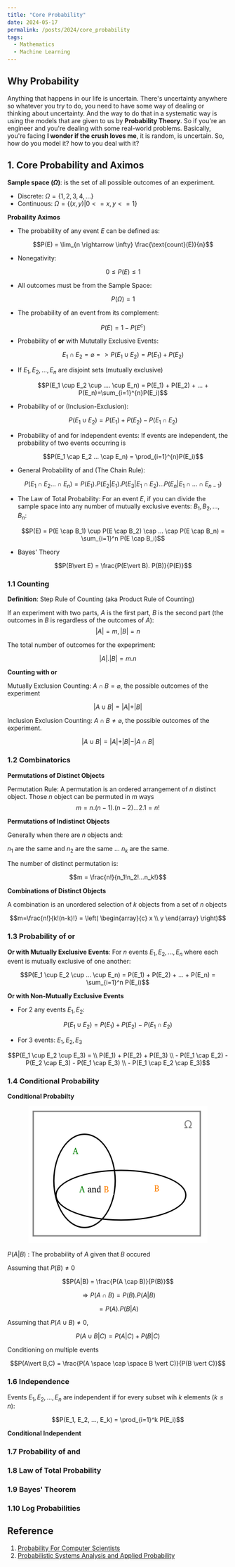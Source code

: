```yaml
---
title: "Core Probability"
date: 2024-05-17
permalink: /posts/2024/core_probability
tags:
  - Mathematics
  - Machine Learning
---
```


<head>
    <style type="text/css">
        figure{text-align: center;}
        math{text-align: center;}
    </style>
</head>


## Why Probability

Anything that happens in our life is uncertain. There's uncertainty anywhere so whatever you try to do, you need to have some way of dealing or thinking about uncertainty. And the way to do that in a systematic way is using the models that are given to us by **Probability Theory**. So if you're an engineer and you're dealing with some real-world problems. Basically, you're facing **I wonder if the crush loves me**, it is random, is uncertain. So, how do you model it? how to you deal with it?

## 1. Core Probability and Aximos

**Sample space ($\Omega$)**: is the set of all possible outcomes of an experiment.
+ Discrete: $\Omega = \lbrace 1, 2, 3, 4, ... \rbrace$
+ Continuous: $\Omega = \lbrace(x, y)\vert 0 <= x, y <= 1 \rbrace$

**Probaility Aximos**

+ The probability of any event $E$ can be defined as: 
   
   $$P(E) = \lim_{n \rightarrow \infty} \frac{\text{count}(E)}{n}$$

+ Nonegativity: 
   
   $$0 \leq P(E) \leq 1$$

+ All outcomes must be from the Sample Space: 
   
   $$P(\Omega)=1$$

+ The probability of an event from its complement: 
   
   $$P(E) = 1 - P(E^c)$$

+ Probability of **or** with Mututally Exclusive Events: 
   
   $$E_1 \cap E_2 = \varnothing => P(E_1 \cup E_2)=P(E_1) + P(E_2)$$

+ If $E_1, E_2, ..., E_n$ are disjoint sets (mutually exclusive)
   
   $$P(E_1 \cup E_2 \cup .... \cup E_n) = P(E_1) + P(E_2) + ... + P(E_n)=\sum_{i=1}^{n}P(E_i)$$

+ Probability of or (Inclusion-Exclusion): 
   
   $$P(E_1 \cup E_2) = P(E_1) + P(E_2) - P(E_1 \cap E_2)$$

+ Probability of and for independent events: If events are independent, the probability of two events occurring is
   
   $$P(E_1 \cap E_2 ... \cap E_n) = \prod_{i=1}^{n}P(E_i)$$

+ General Probability of and (The Chain Rule):
   
   $$P(E_1 \cap E_2 ... \cap E_n) = P(E_1). P(E_2 \vert E_1). P(E_3|E_1 \cap E_2) ... P(E_n|E_1\cap ... \cap E_{n-1})$$

+ The Law of Total Probability: For an event $E$, if you can divide the sample space into any number of mutually exclusive events: $B_1, B_2, ..., B_n$:
   
   $$P(E) = P(E \cap B_1) \cup P(E \cap B_2) \cap ... \cap P(E \cap B_n) = \sum_{i=1}^n P(E \cap B_i)$$

+ Bayes' Theory
   
   $$P(B\vert E) = \frac{P(E\vert B). P(B)}{P(E)}$$


### 1.1 Counting
**Definition**: Step Rule of Counting (aka Product Rule of Counting)

If an experiment with two parts, $A$ is the first part, $B$ is the second part (the outcomes in $B$ is regardless of the outcomes of $A$): 
$$\vert A \vert=m, \vert B \vert=n$$

The total number of outcomes for the expepriment:

$$\vert A \vert . \vert B \vert = m.n$$

**Counting with or**

Mutually Exclusion Counting: $A \cap B = \varnothing$, the possible outcomes of the experiment

$$\vert A \cup B \vert = \vert A \vert + \vert B \vert$$

Inclusion Exclusion Counting: $A \cap B \neq \varnothing$, the possible outcomes of the experiment.

$$\vert A \cup B \vert = \vert A \vert + \vert B \vert - \vert A \cap B \vert$$

### 1.2 Combinatorics

**Permutations of Distinct Objects**

Permutation Rule: A permutation is an ordered arrangement of $n$ distinct object. Those $n$ object can be permuted in $m$ ways
$$m = n.(n-1).(n-2)... 2. 1 = n !$$

**Permutations of Indistinct Objects**

Generally when there are $n$ objects and:

$n_1$ are the same and $n_2$ are the same ... $n_k$ are the same.

The number of distinct permutation is:

$$m = \frac{n!}{n_1!n_2!...n_k!}$$


**Combinations of Distinct Objects**

A combination is an unordered selection of $k$ objects from a set of $n$ objects

$$m=\frac{n!}{k!(n-k)!} = \left( \begin{array}{c} x \\ y \end{array} \right)$$

### 1.3 Probability of or

**Or with Mutually Exclusive Events**: For $n$ events $E_1, E_2, ..., E_n$ where each event is mutually exclusive of one another:

$$P(E_1 \cup E_2 \cup ... \cup E_n) = P(E_1) + P(E_2) + ... + P(E_n) = \sum_{i=1}^n P(E_i)$$

**Or with Non-Mutually Exclusive Events**

+ For 2 any events $E_1, E_2$:

$$P(E_1 \cup E_2) = P(E_1) + P(E_2) - P(E_1 \cap E_2)$$

+ For 3 events: $E_1, E_2, E_3$

$$P(E_1 \cup E_2 \cup E_3) = \\ P(E_1) + P(E_2) + P(E_3) \\ - P(E_1 \cap E_2) - P(E_2 \cap E_3) - P(E_1 \cap E_3) \\ - P(E_1 \cap E_2 \cap E_3)$$



### 1.4 Conditional Probability

**Conditional Probabilty**

<p style="text-align:center;">
  <img src="/images/posts/2024-05-17-probability-statistic/conditional_prob.png">
</p>

$P(A\vert B)$ : The probability of $A$ given that $B$ occured

Assuming that $P(B) \neq 0$

$$P(A|B) = \frac{P(A \cap B)}{P(B)}$$

$$\Rightarrow P(A \cap B) = P(B). P(A|B)$$

$$=P(A). P(B|A)$$

Assuming that $P(A \cup B) \neq 0$,

$$P(A \cup B | C) = P(A|C) + P(B|C)$$


Conditioning on multiple events

$$P(A\vert B,C) = \frac{P(A \space \cap \space B \vert C)}{P(B \vert C)}$$

### 1.6 Independence

Events $E_1, E_2, ..., E_n$ are independent if for every subset wih $k$ elements ($k \leq n$):

$$P(E_1, E_2, ..., E_k) = \prod_{i=1}^k P(E_i)$$

**Conditional Independent**



### 1.7 Probability of and

### 1.8 Law of Total Probability

### 1.9 Bayes' Theorem

### 1.10 Log Probabilities


## Reference

1. [Probability For Computer Scientists](https://chrispiech.github.io/probabilityForComputerScientists/en/index.html)
2. [Probabilistic Systems Analysis and Applied Probability](https://www.youtube.com/playlist?list=PLUl4u3cNGP61MdtwGTqZA0MreSaDybji8)